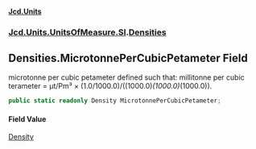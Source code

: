#### [Jcd.Units](index.md 'index')
### [Jcd.Units.UnitsOfMeasure.SI](Jcd.Units.UnitsOfMeasure.SI.md 'Jcd.Units.UnitsOfMeasure.SI').[Densities](Densities.md 'Jcd.Units.UnitsOfMeasure.SI.Densities')

## Densities.MicrotonnePerCubicPetameter Field

microtonne per cubic petameter defined such that: millitonne per cubic terameter = μt/Pm³ × (1.0/1000.0)/((1000.0)*(1000.0)*(1000.0)).

```csharp
public static readonly Density MicrotonnePerCubicPetameter;
```

#### Field Value
[Density](Density.md 'Jcd.Units.UnitTypes.Density')